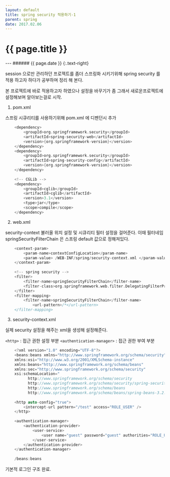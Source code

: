 ```yaml
---
layout: default
title: spring security 적용하기-1
parent: spring
date: 2017.02.06
---
```


<h1>{{ page.title }}</h1>  
---
###### {{ page.date }} {:.text-right}

session 으로만 관리하던 프로젝트를 좀더 스프링화 시키기위해 spring security 를 적용 하고자 하다가 공부하며 정리 해 본다.

본 프로젝트에 바로 적용하고자 하였으나 설정을 바꾸기가 좀 그래서 새로운프로젝트에 설정해보며 알아보는걸로 시작.

1) pom.xml

스프링 시큐리티를 사용하기위해 pom.xml 에 디펜던시 추가

~~~c
    <dependency> 
    	<groupId>org.springframework.security</groupId> 
    	<artifactId>spring-security-web</artifactId> 
    	<version>{org.springframework-version}</version> 
    </dependency> 
    <dependency> 
    	<groupId>org.springframework.security</groupId> 
    	<artifactId>spring-security-config</artifactId> 
    	<version>{org.springframework-version}</version> 
    </dependency>
    
    <!-- CGLib --> 
    <dependency> 
    	<groupId>cglib</groupId>
    	<artifactId>cglib</artifactId> 
    	<version>3.1</version> 
    	<type>jar</type> 
    	<scope>compile</scope> 
    </dependency>
~~~



		


2) web.xml

security-context  불러올 위치 설정 및 시큐리티 필터 설정을 걸어준다.
이때 필터네임 springSecurityFilterChain 은 스프링 default 값으로 정해져있다.

~~~c
    <context-param> 
    	<param-name>contextConfigLocation</param-name> 
    	<param-value> /WEB-INF/spring/security-context.xml </param-value> 
    </context-param>
    
    <!-- spring security --> 
    <filter> 
    	<filter-name>springSecurityFilterChain</filter-name> 
    	<filter-class>org.springframework.web.filter.DelegatingFilterProxy</filter-class> 
    </filter> 
    <filter-mapping> 
    	<filter-name>springSecurityFilterChain</filter-name> 	
            <url-pattern>/*</url-pattern> 
    </filter-mapping>
~~~ 







3) security-context.xml

실제 security 설정을 해주는 xml을 생성해 설정해준다.

`<http>` : 접근 권한 설정 부분
`<authentication-manager>`  :  접근 권한 부여 부분
~~~c
    <?xml version="1.0" encoding="UTF-8"?> 
    <beans:beans xmlns="http://www.springframework.org/schema/security"
    xmlns:xsi="http://www.w3.org/2001/XMLSchema-instance"
    xmlns:beans="http://www.springframework.org/schema/beans"
    xmlns:sec="http://www.springframework.org/schema/security"
    xsi:schemaLocation="
          http://www.springframework.org/schema/security
          http://www.springframework.org/schema/security/spring-security-3.1.xsd
          http://www.springframework.org/schema/beans
          http://www.springframework.org/schema/beans/spring-beans-3.2.xsd">
    
    <http auto-config="true"> 
    	<intercept-url pattern="/test" access="ROLE_USER" /> 
    </http> 
    	
    <authentication-manager> 
    	<authentication-provider> 
    		<user-service> 
    			<user name="guest" password="guest" authorities="ROLE_USER"/> 
    		</user-service> 
    	</authentication-provider> 
    </authentication-manager> 
    
    /beans:beans
~~~



기본적 로그인 구조 완료.

